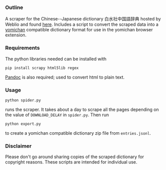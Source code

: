 ### Outline

A scraper for the Chinese--Japanese dictionary 白水社中国語辞典 hosted by Weblio and found [here](https://cjjc.weblio.jp/category/cgkgj/). Includes a script to convert the scraped data into a [yomichan](https://github.com/FooSoft/yomichan-import) compatible dictionary format for use in the yomichan browser extension.

### Requirements

The python libraries needed can be installed with

```
pip install scrapy html5lib regex
```

[Pandoc](https://pandoc.org/index.html) is also required; used to convert html to plain text.

### Usage

```
python spider.py
```

runs the scraper. It takes about a day to scrape all the pages depending on the value of `DOWNLOAD_DELAY` in `spider.py`. Then run

```
python export.py
```

to create a yomichan compatible dictionary zip file from `entries.jsonl`.


### Disclaimer 

Please don't go around sharing copies of the scraped dictionary for copyright reasons. These scripts are intended for individual use.
